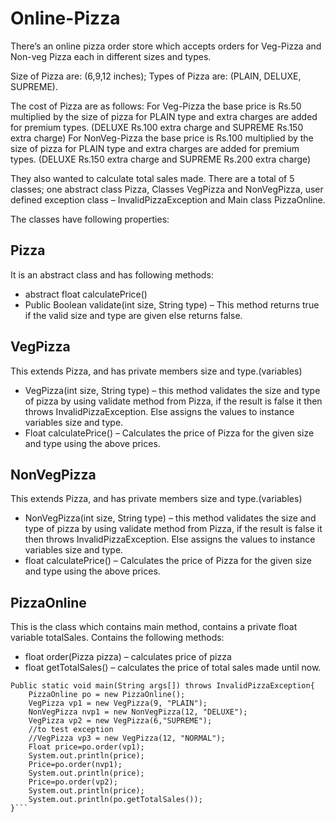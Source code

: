 # Online-Pizza
There’s an online pizza order store which accepts orders for Veg-Pizza and Non-veg Pizza each in different sizes and types.

Size of Pizza are: (6,9,12 inches);
Types of Pizza are: (PLAIN, DELUXE, SUPREME).

The cost of Pizza are as follows:
  For Veg-Pizza the base price is Rs.50 multiplied by the size of pizza
for PLAIN type and extra charges are added for premium types.
(DELUXE Rs.100 extra charge and SUPREME Rs.150 extra charge)
  For NonVeg-Pizza the base price is Rs.100 multiplied by the size of
pizza for PLAIN type and extra charges are added for premium
types. (DELUXE Rs.150 extra charge and SUPREME Rs.200 extra charge)

They also wanted to calculate total sales made. There are a total of 5 classes; one abstract class Pizza, Classes VegPizza and NonVegPizza, user defined exception class – InvalidPizzaException and Main class PizzaOnline.

The classes have following properties:
## Pizza
It is an abstract class and has following methods:
* abstract float calculatePrice()
* Public Boolean validate(int size, String type) – This method returns
true if the valid size and type are given else returns false.
## VegPizza
This extends Pizza, and has private members size and type.(variables)
* VegPizza(int size, String type) – this method validates the size and
type of pizza by using validate method from Pizza, if the result is
false it then throws InvalidPizzaException.
Else assigns the values to instance variables size and type.
* Float calculatePrice() – Calculates the price of Pizza for the given
size and type using the above prices.
## NonVegPizza
This extends Pizza, and has private members size and type.(variables)
* NonVegPizza(int size, String type) – this method validates the size
and type of pizza by using validate method from Pizza, if the result
is false it then throws InvalidPizzaException.
Else assigns the values to instance variables size and type.
* float calculatePrice() – Calculates the price of Pizza for the given size
and type using the above prices.

## PizzaOnline
This is the class which contains main method, contains a private float
variable totalSales.
Contains the following methods:
* float order(Pizza pizza) – calculates price of pizza
* float getTotalSales() – calculates the price of total sales made until now.
```javascrip
Public static void main(String args[]) throws InvalidPizzaException{  
    PizzaOnline po = new PizzaOnline();  
    VegPizza vp1 = new VegPizza(9, "PLAIN");  
    NonVegPizza nvp1 = new NonVegPizza(12, "DELUXE");  
    VegPizza vp2 = new VegPizza(6,"SUPREME");  
    //to test exception  
    //VegPizza vp3 = new VegPizza(12, "NORMAL");  
    Float price=po.order(vp1);  
    System.out.println(price);  
    Price=po.order(nvp1);  
    System.out.println(price);  
    Price=po.order(vp2);  
    System.out.println(price);  
    System.out.println(po.getTotalSales());  
}```
